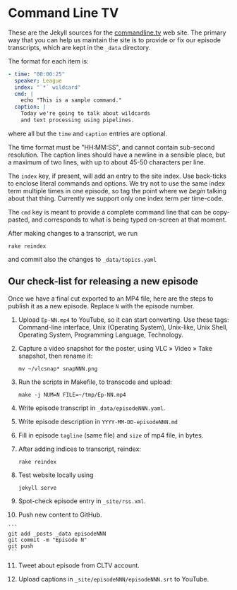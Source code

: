 # Command Line TV

These are the Jekyll sources for the [commandline.tv](http://commandline.tv/)
web site. The primary way that you can help us maintain the site is to provide
or fix our episode transcripts, which are kept in the `_data` directory.

The format for each item is:

``` .yaml
- time: "00:00:25"
  speaker: League
  index: "`*` wildcard"
  cmd: |
    echo "This is a sample command."
  caption: |
    Today we're going to talk about wildcards
    and text processing using pipelines.
```

where all but the `time` and `caption` entries are optional.

The time format must be "HH:MM:SS", and cannot contain sub-second resolution.
The caption lines should have a newline in a sensible place, but a maximum of
two lines, with up to about 45-50 characters per line.

The `index` key, if present, will add an entry to the site index. Use
back-ticks to enclose literal commands and options. We try not to use the same
index term multiple times in one episode, so tag the point where we *begin*
talking about that thing. Currently we support only one index term per
time-code.

The `cmd` key is meant to provide a complete command line that can be
copy-pasted, and corresponds to what is being typed on-screen at that moment.

After making changes to a transcript, we run

```
rake reindex
```

and commit also the changes to `_data/topics.yaml`

## Our check-list for releasing a new episode

Once we have a final cut exported to an MP4 file, here are the steps to publish
it as a new episode. Replace `N` with the episode number.

 1. Upload `Ep-NN.mp4` to YouTube, so it can start converting. Use these tags:
    Command-line interface, Unix (Operating System), Unix-like, Unix Shell,
    Operating System, Programming Language, Technology.

 2. Capture a video snapshot for the poster, using VLC » Video » Take snapshot,
    then rename it:

    ```
    mv ~/vlcsnap* snapNNN.png
    ```

 3. Run the scripts in Makefile, to transcode and upload:

    ```
    make -j NUM=N FILE=~/tmp/Ep-NN.mp4
    ```

 4. Write episode transcript in `_data/episodeNNN.yaml`.

 5. Write episode description in `YYYY-MM-DD-episodeNNN.md`

 6. Fill in episode `tagline` (same file) and `size` of mp4 file, in bytes.

 7. After adding indices to transcript, reindex:

    ```
    rake reindex
    ```

 8. Test website locally using

    ```
    jekyll serve
    ```

 9. Spot-check episode entry in `_site/rss.xml`.

 10. Push new content to GitHub.

    ```
    git add _posts _data episodeNNN
    git commit -m "Episode N"
    git push
    ```

 11. Tweet about episode from CLTV account.

 12. Upload captions in `_site/episodeNNN/episodeNNN.srt` to YouTube.

